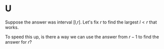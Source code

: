 # U

Suppose the answer was interval [l,r]. Let's fix $r$ to find the largest $l<r$ that works.

To speed this up, is there a way we can use the answer from $r-1$ to find the answer for $r$?
